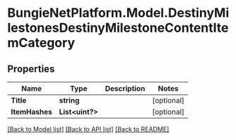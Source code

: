 # BungieNetPlatform.Model.DestinyMilestonesDestinyMilestoneContentItemCategory
## Properties

Name | Type | Description | Notes
------------ | ------------- | ------------- | -------------
**Title** | **string** |  | [optional] 
**ItemHashes** | **List&lt;uint?&gt;** |  | [optional] 

[[Back to Model list]](../README.md#documentation-for-models) [[Back to API list]](../README.md#documentation-for-api-endpoints) [[Back to README]](../README.md)

